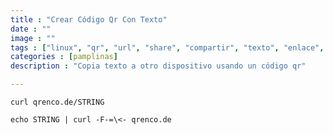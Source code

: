 ```yaml
---
title : "Crear Código Qr Con Texto"
date : ""
image : ""
tags : ["linux", "qr", "url", "share", "compartir", "texto", "enlace", "oneline"]
categories : [pamplinas]
description : "Copia texto a otro dispositivo usando un código qr"

---
```


`curl qrenco.de/STRING`

`echo STRING | curl -F-=\<- qrenco.de`

